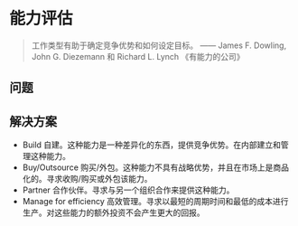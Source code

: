 # 能力评估

> 工作类型有助于确定竞争优势和如何设定目标。 —— James F. Dowling, John G. Diezemann 和 Richard L. Lynch 《有能力的公司》

## 问题

## 解决方案

- Build 自建。这种能力是一种差异化的东西，提供竞争优势。在内部建立和管理这种能力。
- Buy/Outsource 购买/外包。这种能力不具有战略优势，并且在市场上是商品化的。寻求收购/购买或外包该能力。
- Partner 合作伙伴。寻求与另一个组织合作来提供这种能力。
- Manage for efficiency 高效管理。寻求以最短的周期时间和最低的成本进行生产。对这些能力的额外投资不会产生更大的回报。
